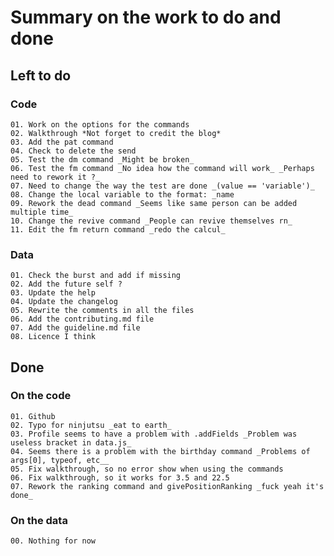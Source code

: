 # Summary on the work to do and done

## Left to do

### Code

    01. Work on the options for the commands
    02. Walkthrough *Not forget to credit the blog*
    03. Add the pat command
    04. Check to delete the send
    05. Test the dm command _Might be broken_
    06. Test the fm command _No idea how the command will work_ _Perhaps need to rework it ?_
    07. Need to change the way the test are done _(value == 'variable')_
    08. Change the local variable to the format: _name
    09. Rework the dead command _Seems like same person can be added multiple time_
    10. Change the revive command _People can revive themselves rn_
    11. Edit the fm return command _redo the calcul_

### Data

    01. Check the burst and add if missing
    02. Add the future self ?
    03. Update the help
    04. Update the changelog
    05. Rewrite the comments in all the files
    06. Add the contributing.md file
    07. Add the guideline.md file
    08. Licence I think

## Done

### On the code

    01. Github
    02. Typo for ninjutsu _eat to earth_
    03. Profile seems to have a problem with .addFields _Problem was useless bracket in data.js_
    04. Seems there is a problem with the birthday command _Problems of args[0], typeof, etc__
    05. Fix walkthrough, so no error show when using the commands
    06. Fix walkthrough, so it works for 3.5 and 22.5
    07. Rework the ranking command and givePositionRanking _fuck yeah it's done_

### On the data

    00. Nothing for now
